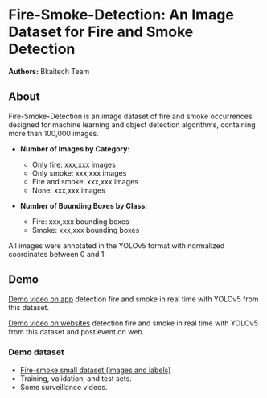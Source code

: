 # Fire-Smoke-Detection: An Image Dataset for Fire and Smoke Detection

**Authors:** Bkaitech Team

## About

Fire-Smoke-Detection is an image dataset of fire and smoke occurrences designed for machine learning and object detection algorithms, containing more than
100,000 images.

- **Number of Images by Category:**

  - Only fire: xxx,xxx images
  - Only smoke: xxx,xxx images
  - Fire and smoke: xxx,xxx images
  - None: xxx,xxx images

- **Number of Bounding Boxes by Class:**

  - Fire: xxx,xxx bounding boxes
  - Smoke: xxx,xxx bounding boxes

All images were annotated in the YOLOv5 format with normalized coordinates between 0 and 1.

## Demo

[Demo video on app](https://www.youtube.com/watch?v=BP7G_zsJhYc&feature=youtu.be) detection fire and smoke in real time with YOLOv5 from this dataset.

[Demo video on websites](https://youtu.be/e_Qedv69d1k) detection fire and smoke in real time with YOLOv5 from this dataset and post event on web.

### Demo dataset

- [Fire-smoke small dataset (images and labels)](./demo-dataset)
- Training, validation, and test sets.
- Some surveillance videos.
